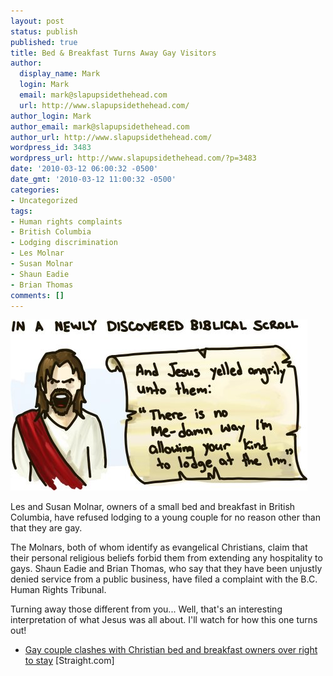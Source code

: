 ```yaml
---
layout: post
status: publish
published: true
title: Bed & Breakfast Turns Away Gay Visitors
author:
  display_name: Mark
  login: Mark
  email: mark@slapupsidethehead.com
  url: http://www.slapupsidethehead.com/
author_login: Mark
author_email: mark@slapupsidethehead.com
author_url: http://www.slapupsidethehead.com/
wordpress_id: 3483
wordpress_url: http://www.slapupsidethehead.com/?p=3483
date: '2010-03-12 06:00:32 -0500'
date_gmt: '2010-03-12 11:00:32 -0500'
categories:
- Uncategorized
tags:
- Human rights complaints
- British Columbia
- Lodging discrimination
- Les Molnar
- Susan Molnar
- Shaun Eadie
- Brian Thomas
comments: []
---
```

![A newly discovered biblical scroll.](/wp-content/media/2010/03/jesus.jpg "The Book of Extracontinuity, 22:30")

Les and Susan Molnar, owners of a small bed and breakfast in British Columbia, have refused lodging to a young couple for no reason other than that they are gay.

The Molnars, both of whom identify as evangelical Christians, claim that their personal religious beliefs forbid them from extending any hospitality to gays. Shaun Eadie and Brian Thomas, who say that they have been unjustly denied service from a public business, have filed a complaint with the B.C. Human Rights Tribunal.

Turning away those different from you... Well, that's an interesting interpretation of what Jesus was all about. I'll watch for how this one turns out!

- [Gay couple clashes with Christian bed and breakfast owners over right to stay](http://www.straight.com/article-296896/vancouver/conflict-over-bb-rights) [Straight.com]
